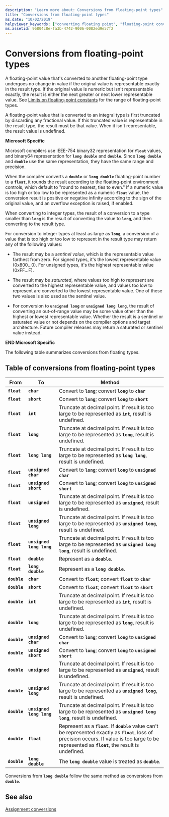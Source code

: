 ```yaml
---
description: "Learn more about: Conversions from floating-point types"
title: "Conversions from floating-point types"
ms.date: "10/02/2019"
helpviewer_keywords: ["converting floating point", "floating-point conversion"]
ms.assetid: 96804c8e-fa3b-4742-9006-0082ed9e57f2
---
```

# Conversions from floating-point types

A floating-point value that's converted to another floating-point type undergoes no change in value if the original value is representable exactly in the result type. If the original value is numeric but isn't representable exactly, the result is either the next greater or next lower representable value. See [Limits on floating-point constants](../c-language/limits-on-floating-point-constants.md) for the range of floating-point types.

A floating-point value that is converted to an integral type is first truncated by discarding any fractional value. If this truncated value is representable in the result type, the result must be that value. When it isn't representable, the result value is undefined.

**Microsoft Specific**

Microsoft compilers use IEEE-754 binary32 representation for **`float`** values, and binary64 representation for **`long double`** and **`double`**. Since **`long double`** and **`double`** use the same representation, they have the same range and precision.

When the compiler converts a **`double`** or **`long double`** floating-point number to a **`float`**, it rounds the result according to the floating-point environment controls, which default to "round to nearest, ties to even." If a numeric value is too high or too low to be represented as a numeric **`float`** value, the conversion result is positive or negative infinity according to the sign of the original value, and an overflow exception is raised, if enabled.

When converting to integer types, the result of a conversion to a type smaller than **`long`** is the result of converting the value to **`long`**, and then converting to the result type.

For conversion to integer types at least as large as **`long`**, a conversion of a value that is too high or too low to represent in the result type may return any of the following values:

- The result may be a *sentinel value*, which is the representable value farthest from zero. For signed types, it's the lowest representable value (0x800...0). For unsigned types, it's the highest representable value (0xFF...F).

- The result may be *saturated*, where values too high to represent are converted to the highest representable value, and values too low to represent are converted to the lowest representable value. One of these two values is also used as the sentinel value.

- For conversion to **`unsigned long`** or **`unsigned long long`**, the result of converting an out-of-range value may be some value other than the highest or lowest representable value. Whether the result is a sentinel or saturated value or not depends on the compiler options and target architecture. Future compiler releases may return a saturated or sentinel value instead.

**END Microsoft Specific**

The following table summarizes conversions from floating types.

## Table of conversions from floating-point types

|From|To|Method|
|----------|--------|------------|
|**`float`**|**`char`**|Convert to **`long`**; convert **`long`** to **`char`**|
|**`float`**|**`short`**|Convert to **`long`**; convert **`long`** to **`short`**|
|**`float`**|**`int`**|Truncate at decimal point. If result is too large to be represented as **`int`**, result is undefined.|
|**`float`**|**`long`**|Truncate at decimal point. If result is too large to be represented as **`long`**, result is undefined.|
|**`float`**|**`long long`**|Truncate at decimal point. If result is too large to be represented as **`long long`**, result is undefined.|
|**`float`**|**`unsigned char`**|Convert to **`long`**; convert **`long`** to **`unsigned char`**|
|**`float`**|**`unsigned short`**|Convert to **`long`**; convert **`long`** to **`unsigned short`**|
|**`float`**|**`unsigned`**|Truncate at decimal point. If result is too large to be represented as **`unsigned`**, result is undefined.|
|**`float`**|**`unsigned long`**|Truncate at decimal point. If result is too large to be represented as **`unsigned long`**, result is undefined.|
|**`float`**|**`unsigned long long`**|Truncate at decimal point. If result is too large to be represented as **`unsigned long long`**, result is undefined.|
|**`float`**|**`double`**|Represent as a **`double`**.|
|**`float`**|**`long double`**|Represent as a **`long double`**.|
|**`double`**|**`char`**|Convert to **`float`**; convert **`float`** to **`char`**|
|**`double`**|**`short`**|Convert to **`float`**; convert **`float`** to **`short`**|
|**`double`**|**`int`**|Truncate at decimal point. If result is too large to be represented as **`int`**, result is undefined.|
|**`double`**|**`long`**|Truncate at decimal point. If result is too large to be represented as **`long`**, result is undefined.|
|**`double`**|**`unsigned char`**|Convert to **`long`**; convert **`long`** to **`unsigned char`**|
|**`double`**|**`unsigned short`**|Convert to **`long`**; convert **`long`** to **`unsigned short`**|
|**`double`**|**`unsigned`**|Truncate at decimal point. If result is too large to be represented as **`unsigned`**, result is undefined.|
|**`double`**|**`unsigned long`**|Truncate at decimal point. If result is too large to be represented as **`unsigned long`**, result is undefined.|
|**`double`**|**`unsigned long long`**|Truncate at decimal point. If result is too large to be represented as **`unsigned long long`**, result is undefined.|
|**`double`**|**`float`**|Represent as a **`float`**. If **`double`** value can't be represented exactly as **`float`**, loss of precision occurs. If value is too large to be represented as **`float`**, the result is undefined.|
|**`double`**|**`long double`**|The **`long double`** value is treated as **`double`**.|

Conversions from **`long double`** follow the same method as conversions from **`double`**.

## See also

[Assignment conversions](../c-language/assignment-conversions.md)
